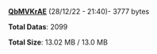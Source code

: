 [**QbMVKrAE**](/data/QbMVKrAE.txt) (28/12/22 - 21:40)- 3777 bytes

**Total Datas**: 2099

**Total Size**: 13.02 MB / 13.0 MB